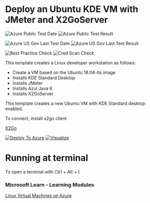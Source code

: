 # Deploy an Ubuntu KDE VM with JMeter and X2GoServer

![Azure Public Test Date](https://azurequickstartsservice.blob.core.windows.net/badges/101-ubuntu-mate-desktop-vscode/PublicLastTestDate.svg)
![Azure Public Test Result](https://azurequickstartsservice.blob.core.windows.net/badges/101-ubuntu-mate-desktop-vscode/PublicDeployment.svg)

![Azure US Gov Last Test Date](https://azurequickstartsservice.blob.core.windows.net/badges/101-ubuntu-mate-desktop-vscode/FairfaxLastTestDate.svg)
![Azure US Gov Last Test Result](https://azurequickstartsservice.blob.core.windows.net/badges/101-ubuntu-mate-desktop-vscode/FairfaxDeployment.svg)

![Best Practice Check](https://azurequickstartsservice.blob.core.windows.net/badges/101-ubuntu-mate-desktop-vscode/BestPracticeResult.svg)
![Cred Scan Check](https://azurequickstartsservice.blob.core.windows.net/badges/101-ubuntu-mate-desktop-vscode/CredScanResult.svg)

This template creates a Linux developer workstation as follows:

- Create a VM based on the Ubuntu 18.04-lts image 
- Installs KDE Standard Desktop
- Installs JMeter
- Installs Azul Java 8
- Installs X2GoServer

This template creates a new Ubuntu VM with KDE Standard desktop enabled. 

To connect, install x2go client 

[X2Go](https://wiki.x2go.org/doku.php)
 
[![Deploy To Azure](https://raw.githubusercontent.com/codemonkeybot/azure-quickstart-templates/master/1-CONTRIBUTION-GUIDE/images/deploytoazure.svg?sanitize=true)](https://portal.azure.com/#create/Microsoft.Template/uri/https%3A%2F%2Fraw.githubusercontent.com%2Fcodemonkeybot%2Fazure-quickstart-templates%2Fmaster%2Fjmeter-ubuntu-kde-desktop%2Fazuredeploy.json)  [![Visualize](https://raw.githubusercontent.com/codemonkeybot/azure-quickstart-templates/master/1-CONTRIBUTION-GUIDE/images/visualizebutton.svg?sanitize=true)](http://armviz.io/#/?load=https%3A%2F%2Fraw.githubusercontent.com%2Fcodemonkeybot%2Fazure-quickstart-templates%2Fmaster%2Fjmeter-ubuntu-kde-desktop%2Fazuredeploy.json)

# Running at terminal 

To open a terminal with Ctrl + Alt + t

### Microsoft Learn - Learning Modules

[Linux Virtual Machines on Azure](https://docs.microsoft.com/en-us/learn/browse/?term=Linux%20Virtual%20Machine)
